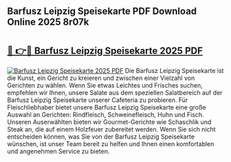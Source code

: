 ## Barfusz Leipzig Speisekarte PDF Download Online 2025 8r07k

# <h2><a href="http://gc96oq.nevu.top/?p=Barfusz+Leipzig+Speisekarte">🔗 👉🔴 Barfusz Leipzig Speisekarte 2025 PDF</a></h2>

[![Barfusz Leipzig Speisekarte 2025 PDF](https://i.imgur.com/dBaPXMq.png)](http://gc96oq.nevu.top/?p=Barfusz+Leipzig+Speisekarte)
Die Barfusz Leipzig Speisekarte ist die Kunst, ein Gericht zu kreieren und zwischen einer Vielzahl von Gerichten zu wählen. Wenn Sie etwas Leichtes und Frisches suchen, empfehlen wir Ihnen, unsere Salate aus dem speziellen Salatbereich auf der Barfusz Leipzig Speisekarte unserer Cafeteria zu probieren. Für Fleischliebhaber bietet unsere Barfusz Leipzig Speisekarte eine große Auswahl an Gerichten: Rindfleisch, Schweinefleisch, Huhn und Fisch. Unseren Auserwählten bieten wir Gourmet-Gerichte wie Schaschlik und Steak an, die auf einem Holzfeuer zubereitet werden. Wenn Sie sich nicht entscheiden können, was Sie von der Barfusz Leipzig Speisekarte wünschen, ist unser Team bereit zu helfen und Ihnen einen komfortablen und angenehmen Service zu bieten.
